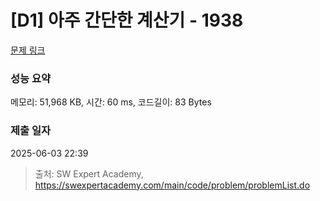 # [D1] 아주 간단한 계산기 - 1938 

[문제 링크](https://swexpertacademy.com/main/code/problem/problemDetail.do?contestProbId=AV5PjsYKAMIDFAUq) 

### 성능 요약

메모리: 51,968 KB, 시간: 60 ms, 코드길이: 83 Bytes

### 제출 일자

2025-06-03 22:39



> 출처: SW Expert Academy, https://swexpertacademy.com/main/code/problem/problemList.do